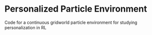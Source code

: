 # Personalized Particle Environment

Code for a continuous gridworld particle environment for studying personalization in RL
